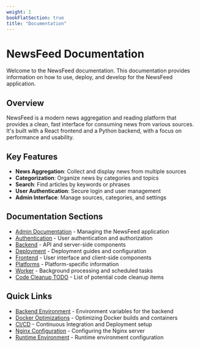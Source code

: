 ```yaml
---
weight: 1
bookFlatSection: true
title: "Documentation"
---
```


# NewsFeed Documentation

Welcome to the NewsFeed documentation. This documentation provides information on how to use, deploy, and develop for the NewsFeed application.

## Overview

NewsFeed is a modern news aggregation and reading platform that provides a clean, fast interface for consuming news from various sources. It's built with a React frontend and a Python backend, with a focus on performance and usability.

## Key Features

- **News Aggregation**: Collect and display news from multiple sources
- **Categorization**: Organize news by categories and topics
- **Search**: Find articles by keywords or phrases
- **User Authentication**: Secure login and user management
- **Admin Interface**: Manage sources, categories, and settings

## Documentation Sections

- [Admin Documentation](/docs/admin/) - Managing the NewsFeed application
- [Authentication](/docs/authentication/) - User authentication and authorization
- [Backend](/docs/backend/) - API and server-side components
- [Deployment](/docs/deployment/) - Deployment guides and configuration
- [Frontend](/docs/frontend/) - User interface and client-side components
- [Platforms](/docs/platforms/) - Platform-specific information
- [Worker](/docs/worker/) - Background processing and scheduled tasks
- [Code Cleanup TODO](/docs/todo/) - List of potential code cleanup items

## Quick Links

- [Backend Environment](/docs/deployment/backend-environment/) - Environment variables for the backend
- [Docker Optimizations](/docs/deployment/docker-optimizations/) - Optimizing Docker builds and containers
- [CI/CD](/docs/deployment/ci-cd/) - Continuous Integration and Deployment setup
- [Nginx Configuration](/docs/deployment/nginx-configuration/) - Configuring the Nginx server
- [Runtime Environment](/docs/deployment/runtime-environment/) - Runtime environment configuration
